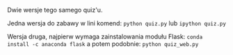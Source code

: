 Dwie wersje tego samego quiz'u.

Jedna wersja do zabawy w lini komend:
`python quiz.py` lub `ipython quiz.py`

Wersja druga, najpierw wymaga zainstalowania modułu Flask:
`conda install -c anaconda flask`
a potem podobnie:
`python quiz_web.py`

